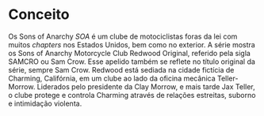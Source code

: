 # Conceito

Os Sons of Anarchy *SOA* é um clube de motociclistas foras da lei com muitos *chapters* nos Estados Unidos, bem como no exterior. A série mostra os Sons of Anarchy Motorcycle Club Redwood Original, referido pela sigla SAMCRO ou Sam Crow. Esse apelido também se reflete no título original da série, sempre Sam Crow. Redwood está sediada na cidade fictícia de Charming, Califórnia, em um clube ao lado da oficina mecânica Teller-Morrow. Liderados pelo presidente da Clay Morrow, e mais tarde Jax Teller, o clube protege e controla Charming através de relações estreitas, suborno e intimidação violenta.